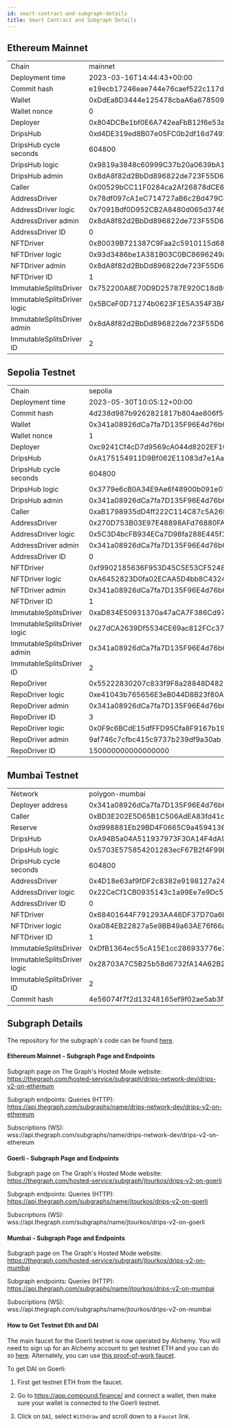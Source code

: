 ```yaml
---
id: smart-contract-and-subgraph-details
title: Smart Contract and Subgraph Details
---
```


## Ethereum Mainnet

<table>
<tr><td>Chain</td><td>mainnet</td></tr>
<tr><td>Deployment time</td><td>2023-03-16T14:44:43+00:00</td></tr>
<tr><td>Commit hash</td><td>e19ecb17246eae744e76caef522c117de0ec9aaf</td></tr>
<tr><td>Wallet</td><td>0xDdEa8D3444e125478cbaA6a678509DfbACef123f</td></tr>
<tr><td>Wallet nonce</td><td>0</td></tr>
<tr><td>Deployer</td><td>0x804DCBe1bf0E6A742eaFbB12f6e53acd92e3CA5a</td></tr>
<tr><td>DripsHub</td><td>0xd4DE319ed8B07e05FC0b2df16d749229478e494b</td></tr>
<tr><td>DripsHub cycle seconds</td><td>604800</td></tr>
<tr><td>DripsHub logic</td><td>0x9819a3848c60999C37b20a0639bA11d87609564d</td></tr>
<tr><td>DripsHub admin</td><td>0x8dA8f82d2BbDd896822de723F55D6EdF416130ba</td></tr>
<tr><td>Caller</td><td>0x00529bCC11F0284ca2Af26878dCE6592bb42D3CA</td></tr>
<tr><td>AddressDriver</td><td>0x78df097cA1eC714727aB6c2Bd479Ce1A0f5d58d1</td></tr>
<tr><td>AddressDriver logic</td><td>0x7091Bdf0D952CB2A8480d065d37467eed45D410E</td></tr>
<tr><td>AddressDriver admin</td><td>0x8dA8f82d2BbDd896822de723F55D6EdF416130ba</td></tr>
<tr><td>AddressDriver ID</td><td>0</td></tr>
<tr><td>NFTDriver</td><td>0x80039B721387C9Faa2c5910115d68C634eF893C8</td></tr>
<tr><td>NFTDriver logic</td><td>0x93d3486be1A381B03C0BC8696249a00de55683eA</td></tr>
<tr><td>NFTDriver admin</td><td>0x8dA8f82d2BbDd896822de723F55D6EdF416130ba</td></tr>
<tr><td>NFTDriver ID</td><td>1</td></tr>
<tr><td>ImmutableSplitsDriver</td><td>0x752200A8E70D9D25787E920C18d8Cf9D94301c36</td></tr>
<tr><td>ImmutableSplitsDriver logic</td><td>0x5BCeF0D71274b0623F1E5A354F3BADb60Fd4e29C</td></tr>
<tr><td>ImmutableSplitsDriver admin</td><td>0x8dA8f82d2BbDd896822de723F55D6EdF416130ba</td></tr>
<tr><td>ImmutableSplitsDriver ID</td><td>2</td></tr>
</table>

## Sepolia Testnet

<table>
<tr><td>Chain</td><td>sepolia</td></tr>
<tr><td>Deployment time</td><td>2023-05-30T10:05:12+00:00</td></tr>
<tr><td>Commit hash</td><td>4d238d987b9262821817b804ae806f5ccc5de011</td></tr>
<tr><td>Wallet</td><td>0x341a08926dCa7fa7D135F96E4d76b696e5f6d38d</td></tr>
<tr><td>Wallet nonce</td><td>1</td></tr>
<tr><td>Deployer</td><td>0xc9241Cf4cD7d9569cA044d8202EF1080405Bc6C9</td></tr>
<tr><td>DripsHub</td><td>0xA175154911D9Bf062E11083d7e1AaBA3A929d1E4</td></tr>
<tr><td>DripsHub cycle seconds</td><td>604800</td></tr>
<tr><td>DripsHub logic</td><td>0x3779e6cB0A34E9Ae6f48900b091e07275682eA0c</td></tr>
<tr><td>DripsHub admin</td><td>0x341a08926dCa7fa7D135F96E4d76b696e5f6d38d</td></tr>
<tr><td>Caller</td><td>0xaB1798935dD4ff222C114C87c5A26F508B90d831</td></tr>
<tr><td>AddressDriver</td><td>0x270D753B03E97E48898AFd76880FA5390a8fd436</td></tr>
<tr><td>AddressDriver logic</td><td>0x5C3D4bcFB934ECa7D98fa288E445f1659372FB59</td></tr>
<tr><td>AddressDriver admin</td><td>0x341a08926dCa7fa7D135F96E4d76b696e5f6d38d</td></tr>
<tr><td>AddressDriver ID</td><td>0</td></tr>
<tr><td>NFTDriver</td><td>0xf9902185636F953D45C5E53CF524879ED8Ff6da9</td></tr>
<tr><td>NFTDriver logic</td><td>0xA6452823D0fa02ECAA5D4bb8C432449eBc0d941c</td></tr>
<tr><td>NFTDriver admin</td><td>0x341a08926dCa7fa7D135F96E4d76b696e5f6d38d</td></tr>
<tr><td>NFTDriver ID</td><td>1</td></tr>
<tr><td>ImmutableSplitsDriver</td><td>0xaD834E50931370a47aCA7F386Cd9759f29D6d45b</td></tr>
<tr><td>ImmutableSplitsDriver logic</td><td>0x27dCA2639Df5534CE69ac812FCc37bE68A01Ff57</td></tr>
<tr><td>ImmutableSplitsDriver admin</td><td>0x341a08926dCa7fa7D135F96E4d76b696e5f6d38d</td></tr>
<tr><td>ImmutableSplitsDriver ID</td><td>2</td></tr>
<tr><td>RepoDriver</td><td>0x55222830207c833f9F8a28848D48246A022fdefd</td></tr>
<tr><td>RepoDriver logic</td><td>0xe41043b765656E3eB044D8B23f80AF617E389288</td></tr>
<tr><td>RepoDriver admin</td><td>0x341a08926dCa7fa7D135F96E4d76b696e5f6d38d</td></tr>
<tr><td>RepoDriver ID</td><td>3</td></tr>
<tr><td>RepoDriver logic</td><td>0x0F9c6BCdE15dfFFD95Cfa8F9167b19B433af1abE</td></tr>
<tr><td>RepoDriver admin</td><td>9af746c7cfbc415c9737b239df9a30ab</td></tr>
<tr><td>RepoDriver ID</td><td>150000000000000000</td></tr>
</table>

## Mumbai Testnet 

<table>
<tr><td>Network</td><td>polygon-mumbai</td></tr>
<tr><td>Deployer address</td><td>0x341a08926dCa7fa7D135F96E4d76b696e5f6d38d</td></tr>
<tr><td>Caller</td><td>0xBD3E202E5D65B1C506AdEA83fd41c53799c6D565</td></tr>
<tr><td>Reserve</td><td>0xd998881Eb29BD4F0665C9a45941369C7226c71f2</td></tr>
<tr><td>DripsHub</td><td>0xA94B5a04A511937973F30A14F4dA9f30E8E35EB6</td></tr>
<tr><td>DripsHub logic</td><td>0x5703E575854201283ecF67B2f4F99BBC4052699E</td></tr>
<tr><td>DripsHub cycle seconds</td><td>604800</td></tr>
<tr><td>AddressDriver</td><td>0x4D18e63af9fDF2c8382e9198127a24aDA0DD57d9</td></tr>
<tr><td>AddressDriver logic</td><td>0x22CeCf1CB0935143c1a99Ee7e9Dc57f8Acb5063F</td></tr>
<tr><td>AddressDriver ID</td><td>0</td></tr>
<tr><td>NFTDriver</td><td>0x68401644F791293AA46DF37D70a6b4F1A7e88Ab7</td></tr>
<tr><td>NFTDriver logic</td><td>0xa084EB22827a5e9BB49a63AE76f66ac47A607B88</td></tr>
<tr><td>NFTDriver ID</td><td>1</td></tr>
<tr><td>ImmutableSplitsDriver</td><td>0xDfB1364ec55cA15E1cc286933776e70252EC1e39</td></tr>
<tr><td>ImmutableSplitsDriver logic</td><td>0x28703A7C5B25b58d6732fA14A62B25aFae189e38</td></tr>
<tr><td>ImmutableSplitsDriver ID</td><td>2</td></tr>
<tr><td>Commit hash</td><td>4e56074f7f2d13248165ef9f02ae5ab3f8d773dd</td></tr>
</table>

## Subgraph Details

The repository for the subgraph's code can be found 
<a href="https://github.com/radicle-dev/drips-subgraph/tree/v2" target="_blank">here</a>.

#### Ethereum Mainnet - Subgraph Page and Endpoints

Subgraph page on The Graph's Hosted Mode website:
<br><a href="https://thegraph.com/hosted-service/subgraph/drips-network-dev/drips-v2-on-ethereum" target="_blank">https://thegraph.com/hosted-service/subgraph/drips-network-dev/drips-v2-on-ethereum</a>

Subgraph endpoints:
Queries (HTTP):
<br>https://api.thegraph.com/subgraphs/name/drips-network-dev/drips-v2-on-ethereum

Subscriptions (WS):
<br>wss://api.thegraph.com/subgraphs/name/drips-network-dev/drips-v2-on-ethereum

#### Goerli - Subgraph Page and Endpoints

Subgraph page on The Graph's Hosted Mode website:
<br><a href="https://thegraph.com/hosted-service/subgraph/jtourkos/drips-v2-on-goerli" target="_blank">https://thegraph.com/hosted-service/subgraph/jtourkos/drips-v2-on-goerli</a>

Subgraph endpoints:
Queries (HTTP):
<br>https://api.thegraph.com/subgraphs/name/jtourkos/drips-v2-on-goerli

Subscriptions (WS):
<br>wss://api.thegraph.com/subgraphs/name/jtourkos/drips-v2-on-goerli

#### Mumbai - Subgraph Page and Endpoints

Subgraph page on The Graph's Hosted Mode website:
<br><a href="https://thegraph.com/hosted-service/subgraph/jtourkos/drips-v2-on-mumbai" target="_blank">https://thegraph.com/hosted-service/subgraph/jtourkos/drips-v2-on-mumbai</a>

Subgraph endpoints:
Queries (HTTP):
<br>https://api.thegraph.com/subgraphs/name/jtourkos/drips-v2-on-mumbai

Subscriptions (WS):
<br>wss://api.thegraph.com/subgraphs/name/jtourkos/drips-v2-on-mumbai

#### How to Get Testnet Eth and DAI

The main faucet for the Goerli testnet is now operated by Alchemy. You will need to sign up for an Alchemy account to get testnet
ETH and you can do so [here][gf]. Alternately, you can use [this proof-of-work faucet][gp].

To get DAI on Goerli:

1. First get testnet ETH from the faucet.

2. Go to <a href="https://app.compound.finance/" target="_blank">https://app.compound.finance/</a> and connect a wallet, then make sure your wallet is connected to the Goerli testnet.

3. Click on `DAI`, select `Withdraw` and scroll down to a `Faucet` link.


[gf]: https://goerlifaucet.com/
[gp]: https://goerli-faucet.pk910.de/
[sb]: https://goerlifaucet.com/